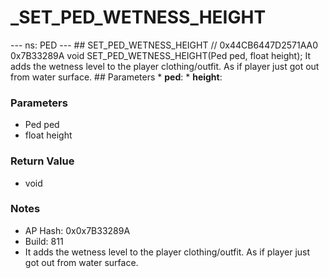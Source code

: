 # _SET_PED_WETNESS_HEIGHT

--- ns: PED --- ## SET_PED_WETNESS_HEIGHT  // 0x44CB6447D2571AA0 0x7B33289A void SET_PED_WETNESS_HEIGHT(Ped ped, float height);  It adds the wetness level to the player clothing/outfit. As if player just got out from water surface.  ## Parameters * **ped**: * **height**:

### Parameters
* Ped ped
* float height

### Return Value
* void

### Notes
* AP Hash: 0x0x7B33289A
* Build: 811
* It adds the wetness level to the player clothing/outfit. As if player just got out from water surface.



